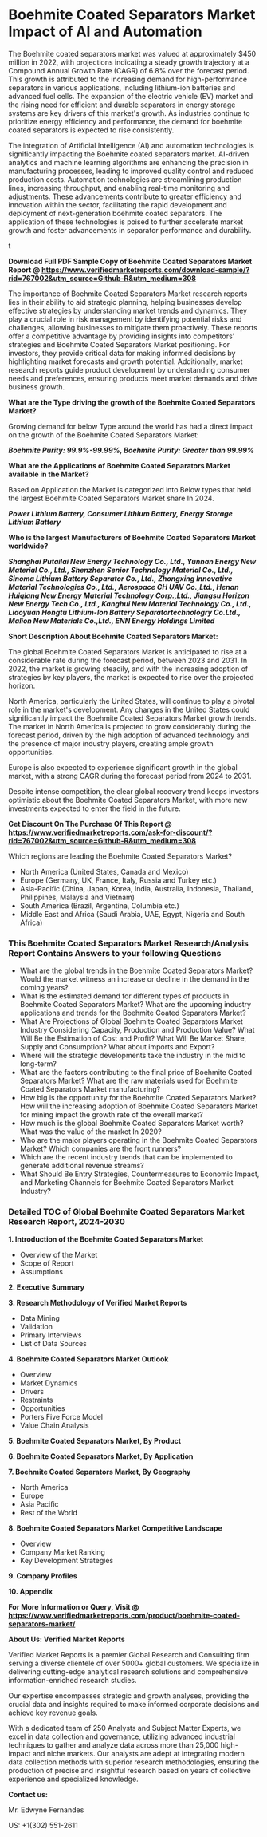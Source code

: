 <meta name="title" content="Global Boehmite Coated Separators Market Impact of AI and Automation"><meta name="description" content="The Boehmite coated separators market was valued at approximately $450 million in 2022, with projections indicating a steady growth trajectory at a Compound Annual Gro"><meta name="title" content="Boehmite Coated Separators Market Size, Share, Scope, Trends, Growth, Opportunities, Analysis, Forecast"><h1>Boehmite Coated Separators Market Impact of AI and Automation</h1><p>The Boehmite coated separators market was valued at approximately $450 million in 2022, with projections indicating a steady growth trajectory at a Compound Annual Growth Rate (CAGR) of 6.8% over the forecast period. This growth is attributed to the increasing demand for high-performance separators in various applications, including lithium-ion batteries and advanced fuel cells. The expansion of the electric vehicle (EV) market and the rising need for efficient and durable separators in energy storage systems are key drivers of this market's growth. As industries continue to prioritize energy efficiency and performance, the demand for boehmite coated separators is expected to rise consistently.</p><p>The integration of Artificial Intelligence (AI) and automation technologies is significantly impacting the Boehmite coated separators market. AI-driven analytics and machine learning algorithms are enhancing the precision in manufacturing processes, leading to improved quality control and reduced production costs. Automation technologies are streamlining production lines, increasing throughput, and enabling real-time monitoring and adjustments. These advancements contribute to greater efficiency and innovation within the sector, facilitating the rapid development and deployment of next-generation boehmite coated separators. The application of these technologies is poised to further accelerate market growth and foster advancements in separator performance and durability.</p>t</p><p id="" class=""><strong>Download Full PDF Sample Copy of Boehmite Coated Separators Market Report @ <a href="https://www.verifiedmarketreports.com/download-sample/?rid=767002&utm_source=Github-R&utm_medium=308" target="_blank">https://www.verifiedmarketreports.com/download-sample/?rid=767002&utm_source=Github-R&utm_medium=308</a></strong></p><p>The importance of&nbsp;Boehmite Coated Separators Market research reports lies in their ability to aid strategic planning, helping businesses develop effective strategies by understanding market trends and dynamics. They play a crucial role in risk management by identifying potential risks and challenges, allowing businesses to mitigate them proactively. These reports offer a competitive advantage by providing insights into competitors' strategies and Boehmite Coated Separators Market positioning. For investors, they provide critical data for making informed decisions by highlighting market forecasts and growth potential. Additionally, market research reports guide product development by understanding consumer needs and preferences, ensuring products meet market demands and drive business growth.</p><p><strong>What are the&nbsp;Type driving the growth of the Boehmite Coated Separators Market?</strong></p><p id="" class="">Growing demand for below Type around the world has had a direct impact on the growth of the Boehmite Coated Separators Market:</p><em><strong>Boehmite Purity: 99.9%-99.99%, Boehmite Purity: Greater than 99.99%</strong></em></p><strong>What are the&nbsp;Applications&nbsp;of Boehmite Coated Separators Market available in the Market?</strong></p><p id="" class="">Based on Application the Market is categorized into Below types that held the largest Boehmite Coated Separators Market share In 2024.</p><em><strong>Power Lithium Battery, Consumer Lithium Battery, Energy Storage Lithium Battery</strong></em></p><strong>Who is the largest Manufacturers of Boehmite Coated Separators Market worldwide?</strong></p><p><em><strong>Shanghai Putailai New Energy Technology Co., Ltd., Yunnan Energy New Material Co., Ltd., Shenzhen Senior Technology Material Co., Ltd., Sinoma Lithium Battery Separator Co., Ltd., Zhongxing Innovative Material Technologies Co., Ltd., Aerospace CH UAV Co.,Ltd., Henan Huiqiang New Energy Material Technology Corp.,Ltd., Jiangsu Horizon New Energy Tech Co., Ltd., Kanghui New Material Technology Co., Ltd., Liaoyuan Hongtu Lithium-Ion Battery Separatortechnologry Co.Ltd., Malion New Materials Co.,Ltd., ENN Energy Holdings Limited</strong></em></p><p id="" class=""><strong>Short Description About Boehmite Coated Separators Market:</strong></p><p>The global Boehmite Coated Separators Market is anticipated to rise at a considerable rate during the forecast period, between 2023 and 2031. In 2022, the market is growing steadily, and with the increasing adoption of strategies by key players, the market is expected to rise over the projected horizon.</p><p>North America, particularly the United States, will continue to play a pivotal role in the market's development. Any changes in the United States could significantly impact the Boehmite Coated Separators Market growth trends. The market in North America is projected to grow considerably during the forecast period, driven by the high adoption of advanced technology and the presence of major industry players, creating ample growth opportunities.</p><p>Europe is also expected to experience significant growth in the global market, with a strong CAGR during the forecast period from 2024 to 2031.</p><p>Despite intense competition, the clear global recovery trend keeps investors optimistic about the Boehmite Coated Separators Market, with more new investments expected to enter the field in the future.</p><p id="" class=""><strong>Get Discount On The Purchase Of This Report @ <a href="https://www.verifiedmarketreports.com/ask-for-discount/?rid=767002&utm_source=Github-R&utm_medium=308" target="_blank">https://www.verifiedmarketreports.com/ask-for-discount/?rid=767002&utm_source=Github-R&utm_medium=308</a></strong></p>Which regions are leading the Boehmite Coated Separators Market?</p><ul><li>North America (United States, Canada and Mexico)</li><li>Europe (Germany, UK, France, Italy, Russia and Turkey etc.)</li><li>Asia-Pacific (China, Japan, Korea, India, Australia, Indonesia, Thailand, Philippines, Malaysia and Vietnam)</li><li>South America (Brazil, Argentina, Columbia etc.)</li><li>Middle East and Africa (Saudi Arabia, UAE, Egypt, Nigeria and South Africa)</li></ul><h3 id="" class="">This Boehmite Coated Separators Market Research/Analysis Report Contains Answers to your following Questions</h3><ul><li>What are the global trends in the Boehmite Coated Separators Market? Would the market witness an increase or decline in the demand in the coming years?</li><li>What is the estimated demand for different types of products in Boehmite Coated Separators Market? What are the upcoming industry applications and trends for the Boehmite Coated Separators Market?</li><li>What Are Projections of Global Boehmite Coated Separators Market Industry Considering Capacity, Production and Production Value? What Will Be the Estimation of Cost and Profit? What Will Be Market Share, Supply and Consumption? What about imports and Export?</li><li>Where will the strategic developments take the industry in the mid to long-term?</li><li>What are the factors contributing to the final price of Boehmite Coated Separators Market? What are the raw materials used for Boehmite Coated Separators Market manufacturing?</li><li>How big is the opportunity for the Boehmite Coated Separators Market? How will the increasing adoption of Boehmite Coated Separators Market for mining impact the growth rate of the overall market?</li><li>How much is the global Boehmite Coated Separators Market worth? What was the value of the market In 2020?</li><li>Who are the major players operating in the Boehmite Coated Separators Market? Which companies are the front runners?</li><li>Which are the recent industry trends that can be implemented to generate additional revenue streams?</li><li>What Should Be Entry Strategies, Countermeasures to Economic Impact, and Marketing Channels for Boehmite Coated Separators Market Industry?</li></ul><h3 id="" class="">Detailed TOC of Global Boehmite Coated Separators Market Research Report, 2024-2030</h3><p id="" class=""><strong>1. Introduction of the Boehmite Coated Separators Market</strong></p><ul><li>Overview of the Market</li><li>Scope of Report</li><li>Assumptions</li></ul><p id="" class=""><strong>2. Executive Summary</strong></p><p id="" class=""><strong>3. Research Methodology of Verified Market Reports</strong></p><ul><li>Data Mining</li><li>Validation</li><li>Primary Interviews</li><li>List of Data Sources</li></ul><p id="" class=""><strong>4. Boehmite Coated Separators Market Outlook</strong></p><ul><li>Overview</li><li>Market Dynamics</li><li>Drivers</li><li>Restraints</li><li>Opportunities</li><li>Porters Five Force Model</li><li>Value Chain Analysis</li></ul><p id="" class=""><strong>5. Boehmite Coated Separators Market, By Product</strong></p><p id="" class=""><strong>6. Boehmite Coated Separators Market, By Application</strong></p><p id="" class=""><strong>7. Boehmite Coated Separators Market, By Geography</strong></p><ul><li>North America</li><li>Europe</li><li>Asia Pacific</li><li>Rest of the World</li></ul><p id="" class=""><strong>8. Boehmite Coated Separators Market Competitive Landscape</strong></p><ul><li>Overview</li><li>Company Market Ranking</li><li>Key Development Strategies</li></ul><p id="" class=""><strong>9. Company Profiles</strong></p><p id="" class=""><strong>10. Appendix</strong></p><p id="" class=""><strong>For More Information or Query, Visit @ <a href="https://www.verifiedmarketreports.com/product/boehmite-coated-separators-market/" target="_blank">https://www.verifiedmarketreports.com/product/boehmite-coated-separators-market/</a></strong></p><p id="" class=""><strong>About Us: Verified Market Reports</strong></p><p id="" class="">Verified Market Reports is a premier Global Research and Consulting firm serving a diverse clientele of over 5000+ global customers. We specialize in delivering cutting-edge analytical research solutions and comprehensive information-enriched research studies.</p><p id="" class="">Our expertise encompasses strategic and growth analyses, providing the crucial data and insights required to make informed corporate decisions and achieve key revenue goals.</p><p id="" class="">With a dedicated team of 250 Analysts and Subject Matter Experts, we excel in data collection and governance, utilizing advanced industrial techniques to gather and analyze data across more than 25,000 high-impact and niche markets. Our analysts are adept at integrating modern data collection methods with superior research methodologies, ensuring the production of precise and insightful research based on years of collective experience and specialized knowledge.</p><p id="" class=""><strong>Contact us:</strong></p><p id="" class="">Mr. Edwyne Fernandes</p><p id="" class="">US: +1(302) 551-2611</p>